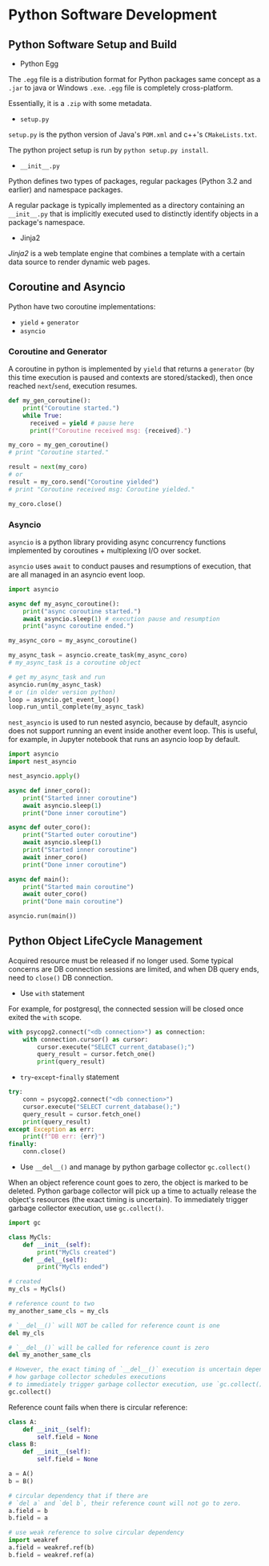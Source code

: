 # Python Software Development

## Python Software Setup and Build

* Python Egg

The `.egg` file is a distribution format for Python packages same concept as a `.jar` to java or Windows `.exe`.
`.egg` file is completely cross-platform.

Essentially, it is a `.zip` with some metadata.

* `setup.py`

`setup.py` is the python version of Java's `POM.xml` and c++'s `CMakeLists.txt`.

The python project setup is run by `python setup.py install`.

* `__init__.py`

Python defines two types of packages, regular packages (Python 3.2 and earlier) and namespace packages.

A regular package is typically implemented as a directory containing an `__init__.py` that is implicitly executed used to distinctly identify objects in a package's namespace.

* Jinja2

*Jinja2* is a web template engine that combines a template with a certain data source to render dynamic web pages.

## Coroutine and Asyncio

Python have two coroutine implementations:

* `yield` + `generator`
* `asyncio`

### Coroutine and Generator

A coroutine in python is implemented by `yield` that returns a `generator` (by this time execution is paused and contexts are stored/stacked), then once reached `next`/`send`, execution resumes.

```py
def my_gen_coroutine():
    print("Coroutine started.")
    while True:
      received = yield # pause here
      print(f"Coroutine received msg: {received}.")

my_coro = my_gen_coroutine()
# print "Coroutine started."

result = next(my_coro)
# or
result = my_coro.send("Coroutine yielded")
# print "Coroutine received msg: Coroutine yielded."

my_coro.close()
```

### Asyncio

`asyncio` is a python library providing async concurrency functions implemented by coroutines + multiplexing I/O over socket.

`asyncio` uses `await` to conduct pauses and resumptions of execution, that are all managed in an asyncio event loop.

```py
import asyncio

async def my_async_coroutine():
    print("async coroutine started.")
    await asyncio.sleep(1) # execution pause and resumption
    print("async coroutine ended.")

my_async_coro = my_async_coroutine()

my_async_task = asyncio.create_task(my_async_coro)
# my_async_task is a coroutine object

# get my_async_task and run
asyncio.run(my_async_task)
# or (in older version python)
loop = asyncio.get_event_loop()
loop.run_until_complete(my_async_task)
```

`nest_asyncio` is used to run nested asyncio, because by default, asyncio does not support running an event inside another event loop.
This is useful, for example, in Jupyter notebook that runs an asyncio loop by default.

```py
import asyncio
import nest_asyncio

nest_asyncio.apply()

async def inner_coro():
    print("Started inner coroutine")
    await asyncio.sleep(1)
    print("Done inner coroutine")

async def outer_coro():
    print("Started outer coroutine")
    await asyncio.sleep(1)
    print("Started inner coroutine")
    await inner_coro()
    print("Done inner coroutine")

async def main():
    print("Started main coroutine")
    await outer_coro()
    print("Done main coroutine")

asyncio.run(main())
```

## Python Object LifeCycle Management

Acquired resource must be released if no longer used.
Some typical concerns are DB connection sessions are limited, and when DB query ends, need to `close()` DB connection.

* Use `with` statement

For example, for postgresql, the connected session will be closed once exited the `with` scope.

```py
with psycopg2.connect("<db connection>") as connection:
    with connection.cursor() as cursor:
        cursor.execute("SELECT current_database();")
        query_result = cursor.fetch_one()
        print(query_result)
```

* `try`-`except`-`finally` statement

```py
try:
    conn = psycopg2.connect("<db connection>")
    cursor.execute("SELECT current_database();")
    query_result = cursor.fetch_one()
    print(query_result)
except Exception as err:
    print(f"DB err: {err}")
finally:
    conn.close()
```

* Use `__del__()` and manage by python garbage collector `gc.collect()`

When an object reference count goes to zero, the object is marked to be deleted.
Python garbage collector will pick up a time to actually release the object's resources (the exact timing is uncertain).
To immediately trigger garbage collector execution, use `gc.collect()`.

```py
import gc

class MyCls:
    def __init__(self):
        print("MyCls created")
    def __del__(self):
        print("MyCls ended")

# created
my_cls = MyCls()

# reference count to two
my_another_same_cls = my_cls

# `__del__()` will NOT be called for reference count is one
del my_cls

# `__del__()` will be called for reference count is zero
del my_another_same_cls

# However, the exact timing of `__del__()` execution is uncertain depending on 
# how garbage collector schedules executions
# to immediately trigger garbage collector execution, use `gc.collect()`
gc.collect()
```

Reference count fails when there is circular reference:

```py
class A:
    def __init__(self):
        self.field = None
class B:
    def __init__(self):
        self.field = None

a = A()
b = B()

# circular dependency that if there are
# `del a` and `del b`, their reference count will not go to zero.
a.field = b
b.field = a

# use weak reference to solve circular dependency
import weakref
a.field = weakref.ref(b)
b.field = weakref.ref(a)
```
